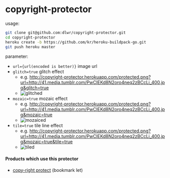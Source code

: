 # copyright-protector

usage:

```bash
git clone git@github.com:dlwr/copyright-protector.git
cd copyright-protector
heroku create -b https://github.com/kr/heroku-buildpack-go.git
git push heroku master
```

parameter:
- `url={url(encoded is better)}` image url
- `glitch=true` glitch effect
   - e.g. http://copyright-protector.herokuapp.com/protected.png?url=http://41.media.tumblr.com/PwCIEKd8N2oro4neq2zBCcLi_400.jpg&glitch=true
   - ![glitched](http://copyright-protector.herokuapp.com/protected.png?url=http://41.media.tumblr.com/PwCIEKd8N2oro4neq2zBCcLi_400.jpg&glitch=true)
- `mozaic=true` mozaic effect
   - e.g. http://copyright-protector.herokuapp.com/protected.png?url=http://41.media.tumblr.com/PwCIEKd8N2oro4neq2zBCcLi_400.jpg&mozaic=true
   - ![mozaiced](http://copyright-protector.herokuapp.com/protected.png?url=http://41.media.tumblr.com/PwCIEKd8N2oro4neq2zBCcLi_400.jpg&mozaic=true)
- `tile=true` tile line effect
   - e.g. http://copyright-protector.herokuapp.com/protected.png?url=http://41.media.tumblr.com/PwCIEKd8N2oro4neq2zBCcLi_400.jpg&mozaic=true&tile=true
   - ![tiled](http://copyright-protector.herokuapp.com/protected.png?url=http://41.media.tumblr.com/PwCIEKd8N2oro4neq2zBCcLi_400.jpg&mozaic=true&tile=true)

#### Products which use this protector

- [copy-right protect](http://let.hatelabo.jp/yuta25/let/hJmf5_3V9vtf) (bookmark let)
